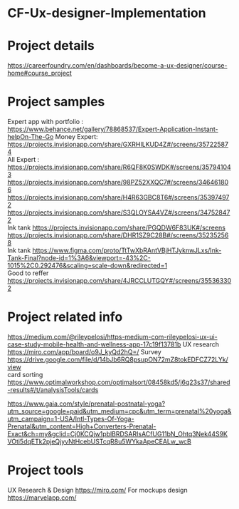 # CF-Ux-designer-Implementation

# Project details  
https://careerfoundry.com/en/dashboards/become-a-ux-designer/course-home#course_project  

# Project samples
Expert app with portfolio : https://www.behance.net/gallery/78868537/Expert-Application-Instant-helpOn-The-Go
Money Expert: https://projects.invisionapp.com/share/GXRHILKUD4Z#/screens/357225874  
All Expert : https://projects.invisionapp.com/share/R6QF8K0SWDK#/screens/357941043  
https://projects.invisionapp.com/share/98PZ52XXQC7#/screens/346461806  
https://projects.invisionapp.com/share/H4R63GBC8T6#/screens/353974972    
https://projects.invisionapp.com/share/S3QLOYSA4VZ#/screens/347528472  
Ink tank  https://projects.invisionapp.com/share/PGQDW6F83UK#/screens  
https://projects.invisionapp.com/share/DHR1SZ9C28B#/screens/352352568  
Ink tank  https://www.figma.com/proto/TtTwXbRAntVBjHTJyknwJLxs/Ink-Tank-Final?node-id=1%3A6&viewport=-43%2C-1015%2C0.292476&scaling=scale-down&redirected=1    
Good to reffer  https://projects.invisionapp.com/share/4JRCCLUTGQY#/screens/355363302  

# Project related info
https://medium.com/@rileypelosi/https-medium-com-rileypelosi-ux-ui-case-study-mobile-health-and-wellness-app-17c19f13781b 
UX research  https://miro.com/app/board/o9J_kyQd2hQ=/
Survey  https://drive.google.com/file/d/14bJb6RQ8psupON72mZ8tokEDFCZ72LYk/view  
card sorting  https://www.optimalworkshop.com/optimalsort/08458kd5/j6q23s37/shared-results#/t/analysisTools/cards  


https://www.gaia.com/style/prenatal-postnatal-yoga?utm_source=google+paid&utm_medium=cpc&utm_term=prenatal%20yoga&utm_campaign=1-USA/Intl-Types-Of-Yoga-Prenatal&utm_content=High+Converters-Prenatal-Exact&ch=my&gclid=Cj0KCQjw1pblBRDSARIsACfUG11bN_Ohtq3Nek44S9KVOti5dqETk2pjeQjyvNtHcebUSTcqR8u5WYkaApeCEALw_wcB

# Project tools
UX Research & Design  https://miro.com/
 For mockups design   https://marvelapp.com/
